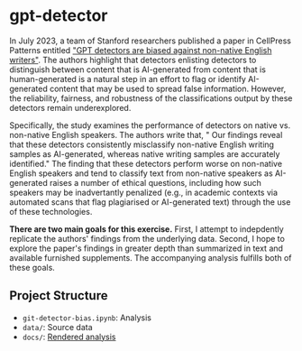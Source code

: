 # gpt-detector

In July 2023, a team of Stanford researchers published a paper in CellPress Patterns entitled 
["GPT detectors are biased against non-native English writers"](https://doi.org/10.1016/j.patter.2023.100779).
The authors highlight that detectors enlisting detectors to distinguish between content that is AI-generated from content that is human-generated 
is a natural step in an effort to flag or identify AI-generated content that may be used to spread false information. 
However, the reliability, fairness, and robustness of the classifications output by these detectors remain underexplored.

Specifically, the study examines the performance of detectors on native vs. non-native English speakers. 
The authors write that, " Our findings reveal that these detectors consistently misclassify non-native English writing samples as AI-generated, whereas native 
writing samples are accurately identified." The finding that these detectors perform worse on non-native English speakers and tend to 
classify text from non-native speakers as AI-generated raises a number of ethical questions, including how such speakers may be inadvertantly penalized 
(e.g., in academic contexts via automated scans that flag plagiarised or AI-generated text) through the use of these technologies.

**There are two main goals for this exercise.** First, I attempt to indepdently replicate the authors' findings from the underlying data. 
Second, I hope to explore the paper's findings in greater depth than summarized in text and available furnished supplements. The accompanying analysis 
fulfills both of these goals.

## Project Structure
- `git-detector-bias.ipynb`: Analysis 
- `data/`: Source data
- `docs/`: [Rendered analysis](https://vbashyakarla.github.io/gpt-detector/git-detector-bias.html)
